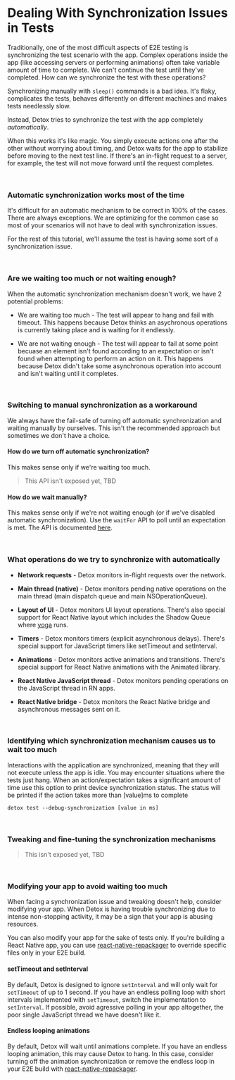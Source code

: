 # Dealing With Synchronization Issues in Tests

Traditionally, one of the most difficult aspects of E2E testing is synchronizing the test scenario with the app. Complex operations inside the app (like accessing servers or performing animations) often take variable amount of time to complete. We can't continue the test until they've completed. How can we synchronize the test with these operations?

Synchronizing manually with `sleep()` commands is a bad idea. It's flaky, complicates the tests, behaves differently on different machines and makes tests needlessly slow.

Instead, Detox tries to synchronize the test with the app completely *automatically*.

When this works it's like magic. You simply execute actions one after the other without worrying about timing, and Detox waits for the app to stabilize before moving to the next test line. If there's an in-flight request to a server, for example, the test will not move forward until the request completes.

<br>

### Automatic synchronization works most of the time

It's difficult for an automatic mechanism to be correct in 100% of the cases. There are always exceptions. We are optimizing for the common case so most of your scenarios will not have to deal with synchronization issues.

For the rest of this tutorial, we'll assume the test is having some sort of a synchronization issue.

<br>

### Are we waiting too much or not waiting enough?

When the automatic synchronization mechanism doesn't work, we have 2 potential problems:

* We are waiting too much - The test will appear to hang and fail with timeout. This happens because Detox thinks an asychronous operations is currently taking place and is waiting for it endlessly.

* We are not waiting enough - The test will appear to fail at some point becuase an element isn't found according to an expectation or isn't found when attempting to perform an action on it. This happens because Detox didn't take some asynchronous operation into account and isn't waiting until it completes.

<br>

### Switching to manual synchronization as a workaround

We always have the fail-safe of turning off automatic synchronization and waiting manually by ourselves. This isn't the recommended approach but sometimes we don't have a choice.

#### How do we turn off automatic synchronization?

This makes sense only if we're waiting too much. 

> This API isn't exposed yet, TBD

#### How do we wait manually?

This makes sense only if we're not waiting enough (or if we've disabled automatic synchronization). Use the `waitFor` API to poll until an expectation is met. The API is documented [here](/docs/APIRef.waitFor.md).

<br>

### What operations do we try to synchronize with automatically

* **Network requests** - Detox monitors in-flight requests over the network.

* **Main thread (native)** - Detox monitors pending native operations on the main thread (main dispatch queue and main NSOperationQueue).

* **Layout of UI** - Detox monitors UI layout operations. There's also special support for React Native layout which includes the Shadow Queue where [yoga](https://github.com/facebook/yoga) runs.

* **Timers** - Detox monitors timers (explicit asynchronous delays). There's special support for JavaScript timers like setTimeout and setInterval.

* **Animations** - Detox monitors active animations and transitions. There's special support for React Native animations with the Animated library.

* **React Native JavaScript thread** - Detox monitors pending operations on the JavaScript thread in RN apps.

* **React Native bridge** - Detox monitors the React Native bridge and asynchronous messages sent on it.

<br>

### Identifying which synchronization mechanism causes us to wait too much

Interactions with the application are synchronized, meaning that they will not execute unless the app is idle. You may encounter situations where the tests just hang. 
When an action/expectation takes a significant amount of time use this option to print device synchronization status.
The status will be printed if the action takes more than [value]ms to complete

```
detox test --debug-synchronization [value in ms]
```

<br>

### Tweaking and fine-tuning the synchronization mechanisms

> This isn't exposed yet, TBD

<br>

### Modifying your app to avoid waiting too much

When facing a synchronization issue and tweaking doesn't help, consider modifying your app. When Detox is having trouble synchronizing due to intense non-stopping activity, it may be a sign that your app is abusing resources.

You can also modify your app for the sake of tests only. If you're building a React Native app, you can use [react-native-repackager](https://github.com/wix/react-native-repackager) to override specific files only in your E2E build.

#### setTimeout and setInterval

By default, Detox is designed to ignore `setInterval` and will only wait for `setTimeout` of up to 1 second. If you have an endless polling loop with short intervals implemented with `setTimeout`, switch the implementation to `setInterval`. If possible, avoid agressive polling in your app altogether, the poor single JavaScript thread we have doesn't like it.

#### Endless looping animations

By default, Detox will wait until animations complete. If you have an endless looping animation, this may cause Detox to hang. In this case, consider turning off the animation synchronization or remove the endless loop in your E2E build with [react-native-repackager](https://github.com/wix/react-native-repackager).
